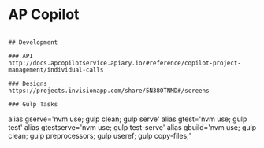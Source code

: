 # AP Copilot
<!-- [![Build Status](https://travis-ci.org/appirio-tech/ng-messaging.svg?branch=master)](https://travis-ci.org/appirio-tech/ng-messaging)
[![Coverage Status](https://coveralls.io/repos/appirio-tech/messaging/badge.svg?branch=master&t=qP5jFO)](https://coveralls.io/r/appirio-tech/messaging?branch=master) -->
```

## Development

### API
http://docs.apcopilotservice.apiary.io/#reference/copilot-project-management/individual-calls

### Designs
https://projects.invisionapp.com/share/5N38OTNMD#/screens

### Gulp Tasks
```
alias gserve='nvm use; gulp clean; gulp serve'
alias gtest='nvm use; gulp test'
alias gtestserve='nvm use; gulp test-serve'
alias gbuild='nvm use; gulp clean; gulp preprocessors; gulp useref; gulp copy-files;'